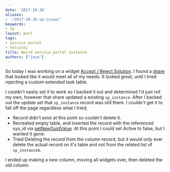 ```yaml
---
date: '2017-10-26'
aliases:
- '/2017-10-26-sp-issue/'
keywords:
- sp
layout: post
tags:
- service portal
- helsinki
title: Weird service portal instance
authors: ["jace"]
---
```


So today I was working on a widget [Accept / Reject
Solution](/post/2017-10-26-sp-accept-reject/). I found a
[share](https://share.servicenow.com/app.do#/detailV2/b419262413caa600f609d6076144b030/overview)
that looked like it would meet all of my needs. It looked great, until I
tried rejecting a custom extended task table.

I couldn't easily set it to work so I backed it out and determined I'd
just roll my own, however that share updated a existing `sp_instance`.
After I backed out the update set that `sp_instance` record was still
there. I couldn't get it to fall off the page regardless what I tried;

-   Record didn't exist at this point so couldn't delete it.
-   Recreated empty table, and inserted the record with the referenced
    sys\_id via [setNewGuidValue](https://sn.jace.pro/GlideRecord/#setNewGuidValue). At
    this point I could set Active to false, but I wanted it gone.
-   Tried Deleting the record from the column record, but it would only
    ever delete the actual record on it's table and not from the related
    list of `sp_instance`s.

I ended up making a new column, moving all widgets over, then deleted
the old column.
